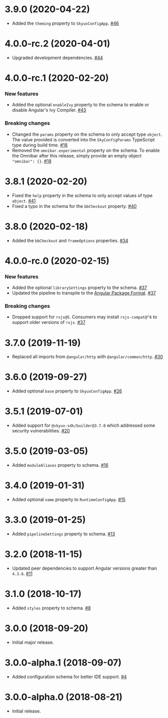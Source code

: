 # 3.9.0 (2020-04-22)

- Added the `theming` property to `SkyuxConfigApp`. [#46](https://github.com/blackbaud/skyux-config/pull/46)

# 4.0.0-rc.2 (2020-04-01)

- Upgraded development dependencies. [#44](https://github.com/blackbaud/skyux-config/pull/44)

# 4.0.0-rc.1 (2020-02-20)

### New features

- Added the optional `enableIvy` property to the schema to enable or disable Angular's Ivy Compiler. [#43](https://github.com/blackbaud/skyux-config/pull/43)

### Breaking changes

- Changed the `params` property on the schema to only accept type `object`. The value provided is converted into the `SkyConfigParams` TypeScript type during build time. [#18](https://github.com/blackbaud/skyux-config/pull/18)
- Removed the `omnibar.experimental` property on the schema. To enable the Omnibar after this release, simply provide an empty object `"omnibar": {}`. [#18](https://github.com/blackbaud/skyux-config/pull/18)

# 3.8.1 (2020-02-20)

- Fixed the `help` property in the schema to only accept values of type `object`. [#41](https://github.com/blackbaud/skyux-config/pull/41)
- Fixed a typo in the schema for the `bbCheckout` property. [#40](https://github.com/blackbaud/skyux-config/pull/40)

# 3.8.0 (2020-02-18)

- Added the `bbCheckout` and `frameOptions` properties. [#34](https://github.com/blackbaud/skyux-config/pull/34)

# 4.0.0-rc.0 (2020-02-15)

### New features

- Added the optional `librarySettings` property to the schema. [#37](https://github.com/blackbaud/skyux-config/pull/37)
- Updated the pipeline to transpile to the [Angular Package Format](https://docs.google.com/document/d/1CZC2rcpxffTDfRDs6p1cfbmKNLA6x5O-NtkJglDaBVs/preview). [#37](https://github.com/blackbaud/skyux-config/pull/37)

### Breaking changes

- Dropped support for `rxjs@5`. Consumers may install `rxjs-compat@^6` to support older versions of `rxjs`. [#37](https://github.com/blackbaud/skyux-config/pull/37)

# 3.7.0 (2019-11-19)

- Replaced all imports from `@angular/http` with `@angular/common/http`. [#30](https://github.com/blackbaud/skyux-config/pull/30)

# 3.6.0 (2019-09-27)

- Added optional `base` property to `SkyuxConfigApp`. [#26](https://github.com/blackbaud/skyux-config/pull/26)

# 3.5.1 (2019-07-01)

- Added support for `@skyux-sdk/builder@3.7.0` which addressed some security vulnerabilities. [#20](https://github.com/blackbaud/skyux-config/pull/20)

# 3.5.0 (2019-03-05)

- Added `moduleAliases` property to schema. [#16](https://github.com/blackbaud/skyux-config/pull/16)

# 3.4.0 (2019-01-31)

- Added optional `name` property to `RuntimeConfigApp`. [#15](https://github.com/blackbaud/skyux-config/pull/15)

# 3.3.0 (2019-01-25)

- Added `pipelineSettings` property to schema. [#13](https://github.com/blackbaud/skyux-config/pull/13)

# 3.2.0 (2018-11-15)

- Updated peer dependencies to support Angular versions greater than `4.3.6`. [#11](https://github.com/blackbaud/skyux-config/pull/11)

# 3.1.0 (2018-10-17)

- Added `styles` property to schema. [#8](https://github.com/blackbaud/skyux-config/pull/8)

# 3.0.0 (2018-09-20)

- Initial major release.

# 3.0.0-alpha.1 (2018-09-07)

- Added configuration schema for better IDE support. [#4](https://github.com/blackbaud/skyux-config/pull/4)

# 3.0.0-alpha.0 (2018-08-21)

- Initial release.

